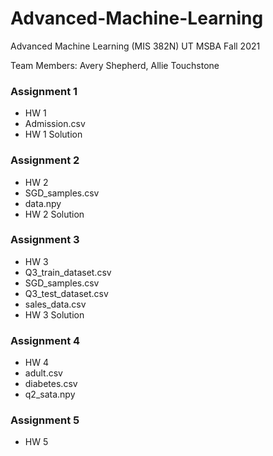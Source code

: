 # Advanced-Machine-Learning
Advanced Machine Learning (MIS 382N) UT MSBA Fall 2021

Team Members: Avery Shepherd, Allie Touchstone
### Assignment 1
* HW 1 
* Admission.csv
* HW 1 Solution

### Assignment 2
* HW 2
* SGD_samples.csv
* data.npy
* HW 2 Solution 

### Assignment 3
* HW 3
* Q3_train_dataset.csv
* SGD_samples.csv
* Q3_test_dataset.csv
* sales_data.csv
* HW 3 Solution

### Assignment 4
* HW 4
* adult.csv
* diabetes.csv
* q2_sata.npy

### Assignment 5
* HW 5
